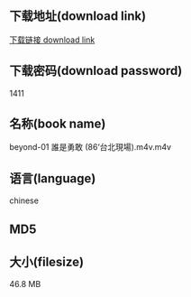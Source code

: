 ## 下载地址(download link)
[下载链接 download link](https://voluble-croquembouche-d321dc.netlify.app/?s=beyond-01+%E8%AA%B0%E6%98%AF%E5%8B%87%E6%95%A2+%2886%E2%80%98%E5%8F%B0%E5%8C%97%E7%8F%BE%E5%A0%B4%29.m4v)

## 下载密码(download password)
1411

## 名称(book name)
beyond-01 誰是勇敢 (86‘台北現場).m4v.m4v

## 语言(language)
chinese

## MD5


## 大小(filesize)
46.8 MB
